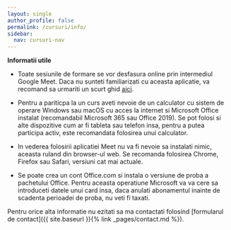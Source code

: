 ```yaml
---
layout: single
author_profile: false
permalink: /cursuri/info/
sidebar:
  nav: cursuri-nav
---
```


**Informatii utile**

* Toate sesiunile de formare se vor desfasura online prin intermediul Google Meet. Daca nu sunteti familiarizati cu aceasta aplicatie, va recomand sa urmariti un scurt ghid [aici](https://www.youtube.com/watch?v=kMw435EgMfM).

* Pentru a pariticpa la un curs aveti nevoie de un calculator cu sistem de operare Windows sau macOS cu acces la internet si Microsoft Office instalat (recomandabil Microsoft 365 sau Office 2019). Se pot folosi si alte dispozitive cum ar fi tableta sau telefon insa, pentru a putea participa activ, este recomandata folosirea unui calculator.

* In vederea folosirii aplicatiei Meet nu va fi nevoie sa instalati nimic, aceasta ruland din browser-ul web. Se recomanda folosirea Chrome, Firefox sau Safari, versiuni cat mai actuale.

* Se poate crea un cont Office.com si instala o versiune de proba a pachetului Office. Pentru aceasta operatiune Microsoft va va cere sa introduceti datele unui card insa, daca anulati abonamentul inainte de scadenta perioadei de proba, nu veti fi taxati.


Pentru orice alta informatie nu ezitati sa ma contactati folosind [formularul de contact]({{ site.baseurl }}{% link _pages/contact.md %}).
